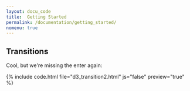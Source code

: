 ```yaml
---
layout: docu_code
title:  Getting Started
permalink: /documentation/getting_started/
nomenu: true
---
```






## Transitions

Cool, but we're missing the enter again: 

{% include code.html file="d3_transition2.html" js="false" preview="true" %}


